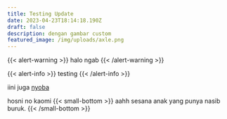 ```yaml
---
title: Testing Update
date: 2023-04-23T18:14:18.190Z
draft: false
description: dengan gambar custom
featured_image: /img/uploads/axle.png
---
```

{{< alert-warning >}}
halo ngab
{{< /alert-warning >}}

{﻿{< alert-info >}}
t﻿esting
{﻿{< /alert-info >}}

iini juga [nyoba](#)

h﻿osni no kaomi
{﻿{< small-bottom >}}
aahh sesana anak yang punya nasib buruk.
{﻿{< /small-bottom >}}